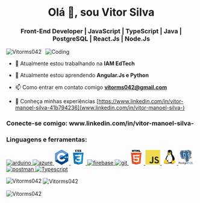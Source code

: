 <h1 align="center">Olá 👋, sou Vitor Silva</h1>
<h3 align="center">Front-End Developer | JavaScript | TypeScript | Java | PostgreSQL | React.Js | Node.Js</h3>
<img align="right" alt="Coding" width="400" src="https://c.tenor.com/qJ5evVs-_uUAAAAC/coding.gif"/>

<p align="left"> <img src="https://komarev.com/ghpvc/?username=Vitorms042&label=Profile%20views&color=0e75b6&style=flat" alt="Vitorms042" /> </p>

- 🔭 Atualmente estou trabalhando na **IAM EdTech**

- 🌱 Atualmente estou aprendendo **Angular.Js e Python**

- 📫 Como entrar em contato comigo **vitorms042@gmail.com**

- 📄 Conheça minhas experiências [https://www.linkedin.com/in/vitor-manoel-silva-41b794236](www.linkedin.com/in/vitor-manoel-silva-)

<h3 align="left">Conecte-se comigo: www.linkedin.com/in/vitor-manoel-silva-</h3>
<p align="left">
</p>

<h3 align="left">Linguagens e ferramentas:</h3>
<p align="left"> <a href="https://www.arduino.cc/" target="_blank" rel="noreferrer"> <img src="https://cdn.worldvectorlogo.com/logos/arduino-1.svg" alt="arduino" width="40" height="40"/> </a> <a href="https://azure.microsoft.com/en-in/" target="_blank" rel="noreferrer"> <img src="https://www.vectorlogo.zone/logos/microsoft_azure/microsoft_azure-icon.svg" alt="azure" width="40" height="40"/> </a> <a href="https://www.w3schools.com/cpp/" target="_blank" rel="noreferrer"> <img src="https://raw.githubusercontent.com/devicons/devicon/master/icons/cplusplus/cplusplus-original.svg" alt="cplusplus" width="40" height="40"/> </a> <a href="https://www.w3schools.com/css/" target="_blank" rel="noreferrer"> <img src="https://raw.githubusercontent.com/devicons/devicon/master/icons/css3/css3-original-wordmark.svg" alt="css3" width="40" height="40"/> </a> <a href="https://firebase.google.com/" target="_blank" rel="noreferrer"> <img src="https://www.vectorlogo.zone/logos/firebase/firebase-icon.svg" alt="firebase" width="40" height="40"/> </a> <a href="https://git-scm.com/" target="_blank" rel="noreferrer"> <img src="https://www.vectorlogo.zone/logos/git-scm/git-scm-icon.svg" alt="git" width="40" height="40"/> </a> <a href="https://www.w3.org/html/" target="_blank" rel="noreferrer"> <img src="https://raw.githubusercontent.com/devicons/devicon/master/icons/html5/html5-original-wordmark.svg" alt="html5" width="40" height="40"/> </a> <a href="https://developer.mozilla.org/en-US/docs/Web/JavaScript" target="_blank" rel="noreferrer"> <img src="https://raw.githubusercontent.com/devicons/devicon/master/icons/javascript/javascript-original.svg" alt="javascript" width="40" height="40"/> </a> <a href="https://www.linux.org/" target="_blank" rel="noreferrer"> <img src="https://raw.githubusercontent.com/devicons/devicon/master/icons/linux/linux-original.svg" alt="linux" width="40" height="40"/> </a> <a href="https://www.postgresql.org" target="_blank" rel="noreferrer"> <img src="https://raw.githubusercontent.com/devicons/devicon/master/icons/postgresql/postgresql-original-wordmark.svg" alt="postgresql" width="40" height="40"/> </a> <a href="https://postman.com" target="_blank" rel="noreferrer"> <img src="https://www.vectorlogo.zone/logos/getpostman/getpostman-icon.svg" alt="postman" width="40" height="40"/> </a> <a href="https://www.typescriptlang.org/" target="_blank" rel="noreferrer"> <img src="https://icons8.com/icon/vMqgHSToxrJR/typescript" alt="Typescript" width="40" height="40"/> </a> 

</p>

<p><img align="left" src="https://github-readme-stats.vercel.app/api/top-langs?username=Vitorms042&show_icons=true&locale=en&layout=compact" alt="Vitorms042" /></p>

<p>&nbsp;<img align="center" src="https://github-readme-stats.vercel.app/api?username=Vitorms042&show_icons=true&locale=en" alt="Vitorms042" /></p>

<p><img align="center" src="https://github-readme-streak-stats.herokuapp.com/?user=Vitorms042&" alt="Vitorms042" /></p>
